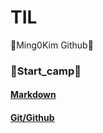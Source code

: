 # TIL

:rabbit:Ming0Kim Github:rabbit:


### :ocean:Start_camp:ocean:
#### [Markdown](startcamp_220715_markdown.md)
#### [Git/Github](startcamp_220715_gitgithub.md)